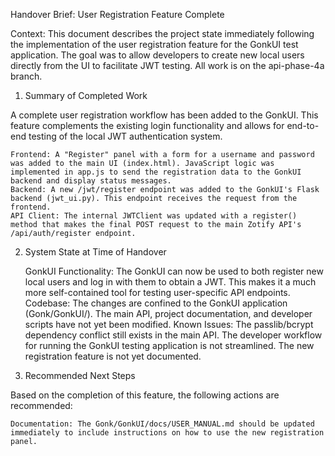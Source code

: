 Handover Brief: User Registration Feature Complete

Context: This document describes the project state immediately following the implementation of the user registration feature for the GonkUI test application. The goal was to allow developers to create new local users directly from the UI to facilitate JWT testing. All work is on the api-phase-4a branch.
1. Summary of Completed Work

A complete user registration workflow has been added to the GonkUI. This feature complements the existing login functionality and allows for end-to-end testing of the local JWT authentication system.

    Frontend: A "Register" panel with a form for a username and password was added to the main UI (index.html). JavaScript logic was implemented in app.js to send the registration data to the GonkUI backend and display status messages.
    Backend: A new /jwt/register endpoint was added to the GonkUI's Flask backend (jwt_ui.py). This endpoint receives the request from the frontend.
    API Client: The internal JWTClient was updated with a register() method that makes the final POST request to the main Zotify API's /api/auth/register endpoint.

2. System State at Time of Handover

    GonkUI Functionality: The GonkUI can now be used to both register new local users and log in with them to obtain a JWT. This makes it a much more self-contained tool for testing user-specific API endpoints.
    Codebase: The changes are confined to the GonkUI application (Gonk/GonkUI/). The main API, project documentation, and developer scripts have not yet been modified.
    Known Issues:
        The passlib/bcrypt dependency conflict still exists in the main API.
        The developer workflow for running the GonkUI testing application is not streamlined.
        The new registration feature is not yet documented.

3. Recommended Next Steps

Based on the completion of this feature, the following actions are recommended:

    Documentation: The Gonk/GonkUI/docs/USER_MANUAL.md should be updated immediately to include instructions on how to use the new registration panel.

